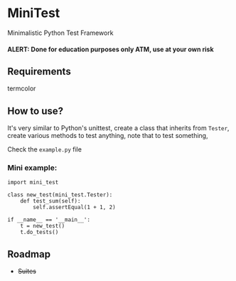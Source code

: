 MiniTest
========

Minimalistic Python Test Framework

#### ALERT: Done for education purposes only ATM, use at your own risk

## Requirements

termcolor

## How to use?

It's very similar to Python's unittest, create a class that inherits from `Tester`, create various methods to test anything, note that to test something, 

Check the `example.py` file

### Mini example:

    import mini_test

    class new_test(mini_test.Tester):
        def test_sum(self):
            self.assertEqual(1 + 1, 2)

    if __name__ == '__main__':
        t = new_test()
        t.do_tests()

## Roadmap

* ~~Suites~~
